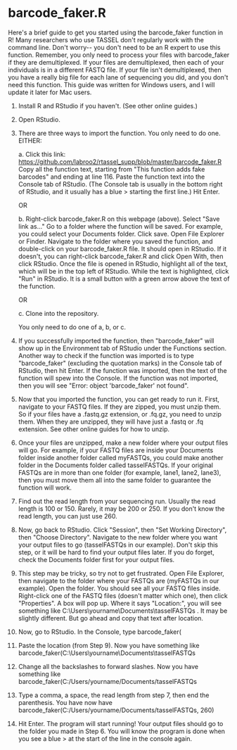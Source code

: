 # barcode_faker.R

Here's a brief guide to get you started using the barcode_faker function in R! Many researchers who use TASSEL
don't regularly work with the command line. Don't worry-- you don't need to be an R expert to use this function.
Remember, you only need to process your files with barcode_faker if they are demultiplexed. If your files are
demultiplexed, then each of your individuals is in a different FASTQ file. If your file isn't demultiplexed, then
you have a really big file for each lane of sequencing you did, and you don't need this function. This guide was
written for Windows users, and I will update it later for Mac users. 

1. Install R and RStudio if you haven't. (See other online guides.)
2. Open RStudio.
3. There are three ways to import the function. You only need to do one. EITHER:
         
      a. Click this link: https://github.com/labroo2/rtassel_supp/blob/master/barcode_faker.R
      Copy all the function text, starting from "This function adds fake barcodes"
      and ending at line 116.
      Paste the function text into the Console tab of RStudio. (The Console tab is usually in the
      bottom right of RStudio, and it usually has a blue > starting the first line.)
      Hit Enter.
      
      OR

      b. Right-click barcode_faker.R on this webpage (above).
      Select "Save link as..."
      Go to a folder where the function will be saved. For example, you could select your Documents folder.
      Click save.
      Open File Explorer or Finder. Navigate to the folder where you saved the function, and double-click on
      your barcode_faker.R file. It should open in RStudio. If it doesn't, you can right-click barcode_faker.R
      and click Open With, then click RStudio.
      Once the file is opened in RStudio, highlight all of the text, which will be in the top left of RStudio.
      While the text is highlighted, click "Run" in RStudio. It is a small button with a green arrow above
      the text of the function.
      
      OR
      
      c. Clone into the repository.
      
      You only need to do one of a, b, or c.
      
4. If you successfully imported the function, then "barcode_faker" will show up in the Environment tab of RStudio
      under the Functions section.
   Another way to check if the function was imported is to type "barcode_faker" (excluding the quotation marks) in
   the Console tab of RStudio, then hit Enter. If the function was imported, then the text of the function will 
   spew into the Console. If the function was not imported, then you will see "Error: object 'barcode_faker' not
   found".
 
 5. Now that you imported the function, you can get ready to run it. First, navigate to your FASTQ files. If they
 are zipped, you must unzip them. So if your files have a .fastq.gz extension, or .fq.gz, you need to unzip them.
 When they are unzipped, they will have just a .fastq or .fq extension. See other online guides for how to unzip.
 
 6. Once your files are unzipped, make a new folder where your output files will go. For example, if your FASTQ files
 are inside your Documents folder inside another folder called myFASTQs, you could make another folder in the Documents
 folder called tasselFASTQs. If your original FASTQs are in more than one folder (for example, lane1, lane2, lane3), then
 you must move them all into the same folder to guarantee the function will work.
 
 7. Find out the read length from your sequencing run. Usually the read length is 100 or 150. Rarely, it may be 200 or 250. If
 you don't know the read length, you can just use 260.
 
 8. Now, go back to RStudio. Click "Session", then "Set Working Directory", then "Choose Directory". Navigate to the new
 folder where you want your output files to go (tasselFASTQs in our example). Don't skip this step, or it will be hard to
 find your output files later. If you do forget, check the Documents folder first for your output files.
 
 9. This step may be tricky, so try not to get frustrated. Open File Explorer, then navigate to the folder where your
 FASTQs are (myFASTQs in our example). Open the folder. You should see all your FASTQ files inside. Right-click one of
 the FASTQ files (doesn't matter which one), then click "Properties". A box will pop up. Where it says "Location:", you
 will see something like C:\Users\yourname\Documents\tasselFASTQs . It may be slightly different. But go ahead and copy
 that text after location.
 
 10. Now, go to RStudio. In the Console, type barcode_faker(
 
 11. Paste the location (from Step 9). Now you have something like barcode_faker(C:\Users\yourname\Documents\tasselFASTQs
 
 12. Change all the backslashes to forward slashes. Now you have something like barcode_faker(C:/Users/yourname/Documents/tasselFASTQs
 
 13. Type a comma, a space, the read length from step 7, then end the parenthesis. You have now have
      barcode_faker(C:/Users/yourname/Documents/tasselFASTQs, 260)
 
 14. Hit Enter. The program will start running! Your output files should go to the folder you made in Step 6. You
     will know the program is done when you see a blue > at the start of the line in the console again.
 
 
 
 
